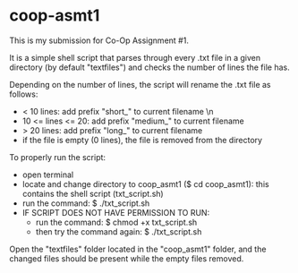 # coop-asmt1
This is my submission for Co-Op Assignment #1.

It is a simple shell script that parses through every .txt file in a given directory (by default "textfiles") and checks the number of lines the file has.

Depending on the number of lines, the script will rename the .txt file as follows:
  - < 10 lines: add prefix "short_" to current filename \n
  - 10 <= lines <= 20: add prefix "medium_" to current filename
  - \> 20 lines: add prefix "long_" to current filename
  - if the file is empty (0 lines), the file is removed from the directory
 
To properly run the script:
  - open terminal
  - locate and change directory to coop_asmt1 ($ cd coop_asmt1): this contains the shell script (txt_script.sh)
  - run the command: $ ./txt_script.sh
  - IF SCRIPT DOES NOT HAVE PERMISSION TO RUN:
    - run the command: $ chmod +x txt_script.sh
    - then try the command again: $ ./txt_script.sh
 
Open the "textfiles" folder located in the "coop_asmt1" folder, and the changed files should be present while the empty files removed.
